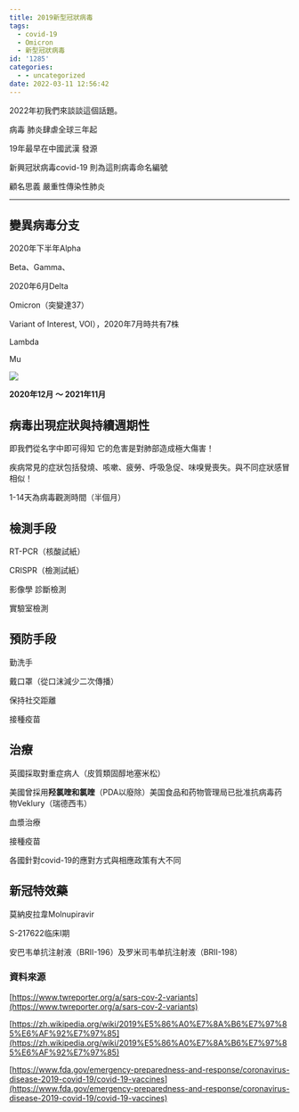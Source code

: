 ```yaml
---
title: 2019新型冠狀病毒
tags:
  - covid-19
  - Omicron
  - 新型冠狀病毒
id: '1285'
categories:
  - - uncategorized
date: 2022-03-11 12:56:42
---
```


2022年初我們來談談這個話題。

病毒 肺炎肆虐全球三年起

19年最早在中國武漢 發源

新興冠狀病毒covid-19 則為這則病毒命名編號

顧名思義 嚴重性傳染性肺炎

* * *

## 變異病毒分支

2020年下半年Alpha

Beta、Gamma、

2020年6月Delta

Omicron（突變達37）

Variant of Interest, VOI），2020年7月時共有7株

Lambda

Mu

![](https://cdn2.jioushan.top/LightPicture/2022/03/6dcd71a9fcc422e6.png)

**2020年12月 ～ 2021年11月**

## 病毒出現症狀與持續週期性

即我們從名字中即可得知 它的危害是對肺部造成極大傷害！

疾病常見的症狀包括發燒、咳嗽、疲勞、呼吸急促、味嗅覺喪失。與不同症狀感冒相似！

1-14天為病毒觀測時間（半個月）

## 檢測手段

RT-PCR（核酸試紙）

CRISPR（檢測試紙）

影像學 診斷檢測

實驗室檢測

## 預防手段

勤洗手

戴口罩（從口沫減少二次傳播）

保持社交距離

接種疫苗

## 治療

英國採取對重症病人（皮質類固醇地塞米松）

美國曾採用**羟氯喹和氯喹**（PDA以廢除）美国食品和药物管理局已批准抗病毒药物Veklury（瑞德西韦）

血漿治療

接種疫苗

各國針對covid-19的應對方式與相應政策有大不同

## 新冠特效藥

莫納皮拉韋Molnupiravir

S-217622临床Ⅰ期

安巴韦单抗注射液（BRII-196）及罗米司韦单抗注射液（BRII-198）

### 資料來源

[https://www.twreporter.org/a/sars-cov-2-variants](https://www.twreporter.org/a/sars-cov-2-variants)

[https://zh.wikipedia.org/wiki/2019%E5%86%A0%E7%8A%B6%E7%97%85%E6%AF%92%E7%97%85](https://zh.wikipedia.org/wiki/2019%E5%86%A0%E7%8A%B6%E7%97%85%E6%AF%92%E7%97%85)

[https://www.fda.gov/emergency-preparedness-and-response/coronavirus-disease-2019-covid-19/covid-19-vaccines](https://www.fda.gov/emergency-preparedness-and-response/coronavirus-disease-2019-covid-19/covid-19-vaccines)
